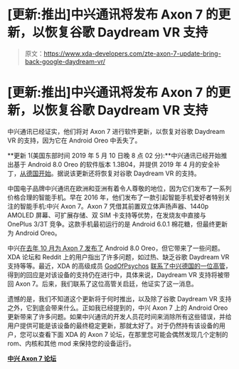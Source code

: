 # [更新:推出]中兴通讯将发布 Axon 7 的更新，以恢复谷歌 Daydream VR 支持

> 原文：<https://www.xda-developers.com/zte-axon-7-update-bring-back-google-daydream-vr/>

# [更新:推出]中兴通讯将发布 Axon 7 的更新，以恢复谷歌 Daydream VR 支持

中兴通讯已经证实，他们将对 Axon 7 进行软件更新，以恢复对谷歌 Daydream VR 的支持，因为它在 Android Oreo 中丢失了。

**更新 1(美国东部时间 2019 年 5 月 10 日晚 8 点 02 分):**中兴通讯已经开始推出基于 Android 8.0 Oreo 的软件版本 1.3B04，并提供 2019 年 4 月的安全补丁，[从德国开始](https://forum.xda-developers.com/axon-7/how-to/update-oreo-b04-a2017gv1-3-0b04-t3928820)。据说该更新还将恢复对谷歌 Daydream VR 的支持。

中国电子品牌中兴通讯在欧洲和亚洲有着令人尊敬的地位，因为它们发布了一系列价格合理的智能手机。早在 2016 年，他们发布了一款引起智能手机爱好者特别关注的智能手机:中兴 Axon 7。Axon 7 凭借其前置双立体声扬声器、1440p AMOLED 屏幕、可扩展存储、双 SIM 卡支持等优势，在发烧友中直接与 OnePlus 3/3T 竞争。这款手机最初运行的是 Android 6.0.1 棉花糖，但最终更新为 Android Oreo。

中兴[在去年 10 月为 Axon 7 发布了](https://www.xda-developers.com/zte-axon-7-android-oreo-update-official/) Android 8.0 Oreo，但它带来了一些问题。XDA 论坛和 Reddit 上的用户指出了许多问题，如过热、缺乏谷歌 Daydream VR 支持等等。最近，XDA 的高级成员 [GodOfPsychos](https://forum.xda-developers.com/member.php?u=5775403) [联系了中兴德国的一位高管](https://forum.xda-developers.com/axon-7/how-to/daydream-axon-7-development-ongoing-t3902082)，得到的回应是对该设备的支持仍在进行中，具体来说，Daydream VR 支持将被带回 Axon 7。后来，我们联系了这位高管关启廷，他证实了这一消息。

遗憾的是，我们不知道这个更新将于何时推出，以及除了谷歌 Daydream VR 支持之外，它到底会带来什么。正如我已经提到的，中兴 Axon 7 上的 Android Oreo 更新带来了许多问题。如果中兴通讯的开发人员花时间来消除所有这些错误，并给用户提供可能是该设备的最终稳定更新，那就太好了。对于仍然持有该设备的用户，您可以查看下面 XDA 的 Axon 7 论坛，在那里您可能会偶然发现几个定制的 rom、内核和其他 mod 来保持您的设备运行。

[**中兴 Axon 7 论坛**](https://forum.xda-developers.com/axon-7)